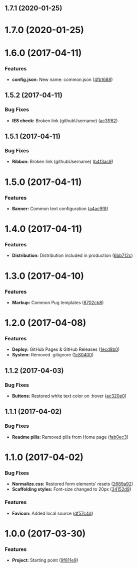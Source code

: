 <a name="1.7.1"></a>
## 1.7.1 (2020-01-25)



<a name="1.7.0"></a>
# 1.7.0 (2020-01-25)



<a name="1.6.0"></a>
# 1.6.0 (2017-04-11)


### Features

* **config.json:** New name: common.json ([4fb1688](https://github.com/mevbg/my-jquery-plugins-assets/commit/4fb1688))



<a name="1.5.2"></a>
## 1.5.2 (2017-04-11)


### Bug Fixes

* **IE8 check:** Broken link (githubUsername) ([ac3ff62](https://github.com/mevbg/my-jquery-plugins-assets/commit/ac3ff62))



<a name="1.5.1"></a>
## 1.5.1 (2017-04-11)


### Bug Fixes

* **Ribbon:** Broken link (githubUsername) ([b4f3ac9](https://github.com/mevbg/my-jquery-plugins-assets/commit/b4f3ac9))



<a name="1.5.0"></a>
# 1.5.0 (2017-04-11)


### Features

* **Banner:** Common text configuration ([a4ac9f8](https://github.com/mevbg/my-jquery-plugins-assets/commit/a4ac9f8))



<a name="1.4.0"></a>
# 1.4.0 (2017-04-11)


### Features

* **Distribution:** Distribution included in production ([6bb712c](https://github.com/mevbg/my-jquery-plugins-assets/commit/6bb712c))



<a name="1.3.0"></a>
# 1.3.0 (2017-04-10)


### Features

* **Markup:** Common Pug templates ([8702cb8](https://github.com/mevbg/my-jquery-plugins-assets/commit/8702cb8))



<a name="1.2.0"></a>
# 1.2.0 (2017-04-08)


### Features

* **Deploy:** GitHub Pages & GitHub Releases ([1ecd8b0](https://github.com/mevbg/my-jquery-plugins-assets/commit/1ecd8b0))
* **System:** Removed .gitignore ([1c80400](https://github.com/mevbg/my-jquery-plugins-assets/commit/1c80400))



<a name="1.1.2"></a>
## 1.1.2 (2017-04-03)


### Bug Fixes

* **Buttons:** Restored white text color on :hover ([ac320e0](https://github.com/mevbg/my-jquery-plugins-assets/commit/ac320e0))



<a name="1.1.1"></a>
## 1.1.1 (2017-04-02)


### Bug Fixes

* **Readme pills:** Removed pills from Home page ([fab0ec3](https://github.com/mevbg/my-jquery-plugins-assets/commit/fab0ec3))



<a name="1.1.0"></a>
# 1.1.0 (2017-04-02)


### Bug Fixes

* **Normalize.css:** Restored form elements’ resets ([2689a92](https://github.com/mevbg/my-jquery-plugins-assets/commit/2689a92))
* **Scaffolding styles:** Font-size changed to 20px ([34152d9](https://github.com/mevbg/my-jquery-plugins-assets/commit/34152d9))


### Features

* **Favicon:** Added local source ([df57c4d](https://github.com/mevbg/my-jquery-plugins-assets/commit/df57c4d))



<a name="1.0.0"></a>
# 1.0.0 (2017-03-30)


### Features

* **Project:** Starting point ([9f811e9](https://github.com/mevbg/my-jquery-plugins-assets/commit/9f811e9))



